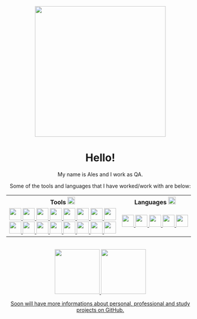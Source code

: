<div align="center">
  <picture>
    <source media="(prefers-color-scheme: dark)" srcset="https://media.tenor.com/7rMJZKO5CYYAAAAC/baby-yoda-hi.gif" width="350">
    <img src="https://media.tenor.com/ddf8w0Z84ucAAAAC/mandalorian-baby-yoda.gif" width="350">
  </picture>
  <h1>Hello!</h1>
  <p>My name is Ales and I work as QA.</p>
  <p>Some of the tools and languages that I have worked/work with are below:</p>
  <table>
    <tr>
      <th>
        <b>Tools</b>
        <img height="20" width="20" src="https://www.svgrepo.com/show/375914/tools.svg"/>
      </th>
      <th>
        <b>Languages</b>
        <img height="20" width="20" src="https://www.svgrepo.com/show/294200/coding-programming-language.svg"/>
      </th>
    </tr>
    <tr>
      <td>
        <a href="https://bitbucket.org" title="Bitbuecket">
        <img height="32" width="32" src="https://cdn.jsdelivr.net/gh/devicons/devicon/icons/bitbucket/bitbucket-original.svg"/>
        </a>
        <a href="https://www.atlassian.com/br/software/confluence" title="Confluence"> 
        <img height="32" width="32" src="https://cdn.jsdelivr.net/gh/devicons/devicon/icons/confluence/confluence-original.svg"/>
        </a>
        <a href="https://www.atlassian.com/br/software/jira" title="Jira">
        <img height="32" width="32" src="https://cdn.jsdelivr.net/gh/devicons/devicon/icons/jira/jira-original.svg"/>
        </a>
        <a href="https://azure.microsoft.com/pt-br/products/devops" title="Azure DevOps">
        <img height="32" width="32" src="https://www.svgrepo.com/show/448271/azure-devops.svg"/>
        </a>
        <a href="https://visualstudio.microsoft.com/" title="Visual Studio">
        <img height="32" width="32" src="https://cdn.jsdelivr.net/gh/devicons/devicon/icons/visualstudio/visualstudio-plain.svg"/>
        </a>
        <a href="https://code.visualstudio.com/download" title="Visual Studio Code">
        <img height="32" width="32" src="https://cdn.jsdelivr.net/gh/devicons/devicon/icons/vscode/vscode-original.svg"/>
        </a>
        <a href="https://www.cypress.io" title="Cypress">
        <img height="32" width="32" src="https://avatars.githubusercontent.com/u/8908513?s=200&v=4"/>
        </a>
        <a href="https://smartbear.com/product/testcomplete/" title="TestComplete">
        <img height="32" width="32" src="https://avatars.githubusercontent.com/u/38893780?s=200&v=4"/>
        </a>
        <br>
        <a href="https://eslint.org" title="ESLint">
        <img height="32" width="32" src="https://cdn.jsdelivr.net/gh/devicons/devicon/icons/eslint/eslint-original.svg"/>
        </a>
        <a href="https://git-scm.com" title="Git">
        <img height="32" width="32" src="https://cdn.jsdelivr.net/gh/devicons/devicon/icons/git/git-original.svg"/>
        </a>
        <a href="https://github.com" title="GitHub">
        <img height="32" width="32" src="https://www.svgrepo.com/show/445786/github.svg"/>
        </a>
        <a href="https://nodejs.org/en" title="Node.js">
        <img height="32" width="32" src="https://cdn.jsdelivr.net/gh/devicons/devicon/icons/nodejs/nodejs-original.svg"/>
        </a>
        <a href="https://www.npmjs.com" title="npm">
        <img height="32" width="32" src="https://cdn.jsdelivr.net/gh/devicons/devicon/icons/npm/npm-original-wordmark.svg"/>
        </a>
        <a href="https://www.jenkins.io" title="Jenkins">
        <img height="32" width="32" src="https://cdn.jsdelivr.net/gh/devicons/devicon/icons/jenkins/jenkins-original.svg"/>
        </a>
        <a href="https://www.postman.com" title="Postman">
        <img height="32" width="32" src="https://www.svgrepo.com/show/354202/postman-icon.svg"/>
        </a>
        <a href="https://openvpn.net/" title="OpenVPN">
        <img height="32" width="32" src="https://cdn.worldvectorlogo.com/logos/openvpn-2.svg"/>
        </a>
      </td>
      <td>
        <a href="https://www.w3schools.com/c/c_intro.php" title="C">
        <img height="32" width="32" src="https://cdn.jsdelivr.net/gh/devicons/devicon/icons/c/c-original.svg"/>
        </a>
        <a href="https://learn.microsoft.com/en-us/dotnet/csharp/" title="C#">
        <img height="32" width="32" src="https://cdn.jsdelivr.net/gh/devicons/devicon/icons/csharp/csharp-original.svg"/>
        </a>
        <a href="https://developer.mozilla.org/en-US/docs/Learn/JavaScript" title="JavaScript">
        <img height="32" width="32" src="https://cdn.jsdelivr.net/gh/devicons/devicon/icons/javascript/javascript-original.svg"/>
        </a>
        <a href="https://developer.mozilla.org/en-US/docs/Web/CSS" title="CSS">
        <img height="32" width="32" src="https://cdn.jsdelivr.net/gh/devicons/devicon/icons/css3/css3-original.svg"/>
        </a>
        <a href="https://developer.mozilla.org/en-US/docs/Web/HTML" title="HTML">
        <img height="32" width="32" src="https://cdn.jsdelivr.net/gh/devicons/devicon/icons/html5/html5-original.svg"/>
        </a>
      </td>
    </tr>
  </table>
  <br>
  <div>
    <a href="https://github.com/alesjnr">
    <img height="120" src="https://github-readme-stats.vercel.app/api?username=alesjnr&theme=ayu-mirage&show_icons=true&include_all_commits=true&count_private=true"/>
    <img height="120" src="https://github-readme-stats.vercel.app/api/top-langs/?username=alesjnr&layout=compact&langs_count=7&theme=ayu-mirage"/>
  </div>
  <p>Soon will have more informations about personal, professional and study projects on GitHub.</p>
</div>
